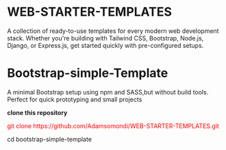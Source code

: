 # WEB-STARTER-TEMPLATES
A collection of ready-to-use templates for every modern web development stack. Whether you're building with Tailwind CSS, Bootstrap, Node.js, Django, or Express.js, get started quickly with pre-configured setups.
# Bootstrap-simple-Template
<p>A minimal Bootstrap setup using npm and SASS,but without build tools. Perfect for quick prototyping and small projects</p>
  <p><b>clone this repository</b></p>
<p style="color: red;">
git clone https://github.com/Adamsomondi/WEB-STARTER-TEMPLATES.git</p>
cd bootstrap-simple-template

